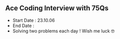 ## Ace Coding Interview with 75Qs 
- Start Date : 23.10.06
- End Date : 
- Solving two problems each day ! Wish me luck 🤓
